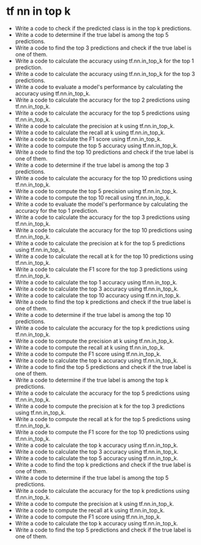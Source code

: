 # tf nn in top k

- Write a code to check if the predicted class is in the top k predictions.
- Write a code to determine if the true label is among the top 5 predictions.
- Write a code to find the top 3 predictions and check if the true label is one of them.
- Write a code to calculate the accuracy using tf.nn.in_top_k for the top 1 prediction.
- Write a code to calculate the accuracy using tf.nn.in_top_k for the top 3 predictions.
- Write a code to evaluate a model's performance by calculating the accuracy using tf.nn.in_top_k.
- Write a code to calculate the accuracy for the top 2 predictions using tf.nn.in_top_k.
- Write a code to calculate the accuracy for the top 5 predictions using tf.nn.in_top_k.
- Write a code to calculate the precision at k using tf.nn.in_top_k.
- Write a code to calculate the recall at k using tf.nn.in_top_k.
- Write a code to calculate the F1 score using tf.nn.in_top_k.
- Write a code to compute the top 5 accuracy using tf.nn.in_top_k.
- Write a code to find the top 10 predictions and check if the true label is one of them.
- Write a code to determine if the true label is among the top 3 predictions.
- Write a code to calculate the accuracy for the top 10 predictions using tf.nn.in_top_k.
- Write a code to compute the top 5 precision using tf.nn.in_top_k.
- Write a code to compute the top 10 recall using tf.nn.in_top_k.
- Write a code to evaluate the model's performance by calculating the accuracy for the top 1 prediction.
- Write a code to calculate the accuracy for the top 3 predictions using tf.nn.in_top_k.
- Write a code to calculate the accuracy for the top 10 predictions using tf.nn.in_top_k.
- Write a code to calculate the precision at k for the top 5 predictions using tf.nn.in_top_k.
- Write a code to calculate the recall at k for the top 10 predictions using tf.nn.in_top_k.
- Write a code to calculate the F1 score for the top 3 predictions using tf.nn.in_top_k.
- Write a code to calculate the top 1 accuracy using tf.nn.in_top_k.
- Write a code to calculate the top 3 accuracy using tf.nn.in_top_k.
- Write a code to calculate the top 10 accuracy using tf.nn.in_top_k.
- Write a code to find the top k predictions and check if the true label is one of them.
- Write a code to determine if the true label is among the top 10 predictions.
- Write a code to calculate the accuracy for the top k predictions using tf.nn.in_top_k.
- Write a code to compute the precision at k using tf.nn.in_top_k.
- Write a code to compute the recall at k using tf.nn.in_top_k.
- Write a code to compute the F1 score using tf.nn.in_top_k.
- Write a code to calculate the top k accuracy using tf.nn.in_top_k.
- Write a code to find the top 5 predictions and check if the true label is one of them.
- Write a code to determine if the true label is among the top k predictions.
- Write a code to calculate the accuracy for the top 5 predictions using tf.nn.in_top_k.
- Write a code to compute the precision at k for the top 3 predictions using tf.nn.in_top_k.
- Write a code to compute the recall at k for the top 5 predictions using tf.nn.in_top_k.
- Write a code to compute the F1 score for the top 10 predictions using tf.nn.in_top_k.
- Write a code to calculate the top k accuracy using tf.nn.in_top_k.
- Write a code to calculate the top 3 accuracy using tf.nn.in_top_k.
- Write a code to calculate the top 5 accuracy using tf.nn.in_top_k.
- Write a code to find the top k predictions and check if the true label is one of them.
- Write a code to determine if the true label is among the top 5 predictions.
- Write a code to calculate the accuracy for the top k predictions using tf.nn.in_top_k.
- Write a code to compute the precision at k using tf.nn.in_top_k.
- Write a code to compute the recall at k using tf.nn.in_top_k.
- Write a code to compute the F1 score using tf.nn.in_top_k.
- Write a code to calculate the top k accuracy using tf.nn.in_top_k.
- Write a code to find the top 5 predictions and check if the true label is one of them.